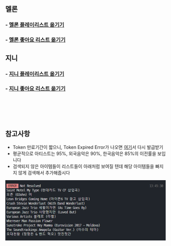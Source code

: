 ## 멜론

### - [멜론 플레이리스트 옮기기](../melon/playlist)

### - [멜론 좋아요 리스트 옮기기](../melon/liked)

## 지니

### - [지니 플레이리스트 옮기기](../genie/)

### - [지니 좋아요 리스트 옮기기](../genie/)

<br/>
<br/>
<br/>
<br/>

## 참고사항

- Token 만료기간이 짧으니, Token Expired Error가 나오면 [여기](./index)서 다시
  발급받기
- 평균적으로 아티스트는 95%, 외국음악은 90%, 한국음악은 85%의 이전률을 보입니다
- 검색되지 않은 아이템들이 리스트들이 아래처럼 보여질 텐데 해당 아이템들을 빠지
  지 않게 검색해서 추가해줍시다

![resolve](../assets/screenshot/resolve.png)

